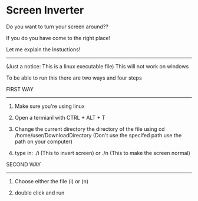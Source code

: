 # Screen Inverter

Do you want to turn your screen around??

If you do you have come to the right place!

Let me explain the Instuctions!
_________________________________________________________________
(Just a notice: This is a linux executable file)
This will not work on windows


To be able to run this there are two ways and four steps




FIRST WAY
_____________________________________
1. Make sure you're using linux

2. Open a termianl with CTRL + ALT + T

3. Change the current directory the directory of the file using cd /home/user/DownloadDirectory
(Don't use the specifed path use the path on your computer)

4. type in: ./i (This to invert screen)
or ./n (This to make the screen normal)


SECOND WAY
_____________________________________
1. Choose either the file (i) or (n)


2. double click and run
